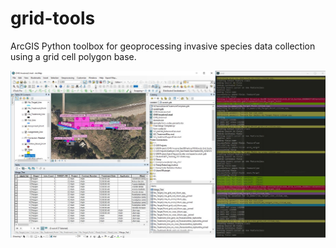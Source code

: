 # grid-tools
ArcGIS Python toolbox for geoprocessing invasive species data collection using a grid cell polygon base. 

![Grid tools screenshot](https://github.com/rrudolph/grid-tools/blob/master/grid_tools_screenshot.JPG "Screenshot")
